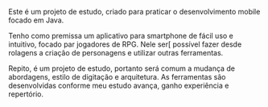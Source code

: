 Este é um projeto de estudo, criado para praticar o desenvolvimento mobile focado em Java.

Tenho como premissa um aplicativo para smartphone
de fácil uso e intuitivo, focado par jogadores de RPG.
Nele ser[ possível fazer desde rolagens a criação de personagens e utilizar outras ferramentas.

Repito, é um projeto de estudo, portanto será comum a mudança de abordagens, estilo de digitação e arquitetura.
As ferramentas são desenvolvidas conforme meu estudo avança, ganho experiência e repertório.
